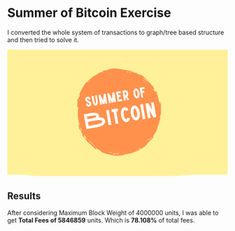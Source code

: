 # Summer of Bitcoin Exercise

I converted the whole system of transactions to graph/tree based structure and then tried to solve it.

![POSTER](./poster.PNG)

## Results

After considering Maximum Block Weight of 4000000 units, I was able to get **Total Fees of 5846859** units. Which is **78.108%** of total fees.
